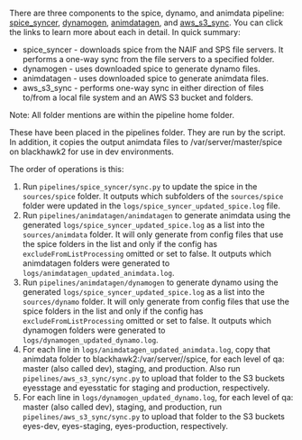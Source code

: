 There are three components to the spice, dynamo, and animdata pipeline: [spice_syncer](https://github.jpl.nasa.gov/VTAD/spice_syncer), [dynamogen](https://github.jpl.nasa.gov/VTAD/dynamogen), [animdatagen](https://github.jpl.nasa.gov/VTAD/animdatagen), and [aws_s3_sync](https://github.jpl.nasa.gov/VTAD/aws_s3_sync). You can click the links to learn more about each in detail. In quick summary:

* spice_syncer - downloads spice from the NAIF and SPS file servers. It performs a one-way sync from the file servers to a specified folder.
* dynamogen - uses downloaded spice to generate dynamo files.
* animdatagen - uses downloaded spice to generate animdata files.
* aws_s3_sync - performs one-way sync in either direction of files to/from a local file system and an AWS S3 bucket and folders.

Note: All folder mentions are within the pipeline home folder.

These have been placed in the pipelines folder. They are run by the script. In addition, it copies the output animdata files to /var/server/master/spice on blackhawk2 for use in dev environments.

The order of operations is this:

1. Run `pipelines/spice_syncer/sync.py` to update the spice in the `sources/spice` folder. It outputs which subfolders of the `sources/spice` folder were updated in the `logs/spice_syncer_updated_spice.log` file.
1. Run `pipelines/animdatagen/animdatagen` to generate animdata using the generated `logs/spice_syncer_updated_spice.log` as a list into the `sources/animdata` folder. It will only generate from config files that use the spice folders in the list and only if the config has `excludeFromListProcessing` omitted or set to false. It outputs which animdatagen folders were generated to `logs/animdatagen_updated_animdata.log`.
1. Run `pipelines/animdatagen/dynamogen` to generate dynamo using the generated `logs/spice_syncer_updated_spice.log` as a list into the `sources/dynamo` folder. It will only generate from config files that use the spice folders in the list and only if the config has `excludeFromListProcessing` omitted or set to false. It outputs which dynamogen folders were generated to `logs/dynamogen_updated_dynamo.log`.
1. For each line in `logs/animdatagen_updated_animdata.log`, copy that animdata folder to blackhawk2:/var/server/<qa level>/spice, for each level of qa: master (also called dev), staging, and production. Also run `pipelines/aws_s3_sync/sync.py` to upload that folder to the S3 buckets eyesstage and eyesstatic for staging and production, respectively.
1. For each line in `logs/dynamogen_updated_dynamo.log`, for each level of qa: master (also called dev), staging, and production, run `pipelines/aws_s3_sync/sync.py` to upload that folder to the S3 buckets eyes-dev, eyes-staging, eyes-production, respectively.
